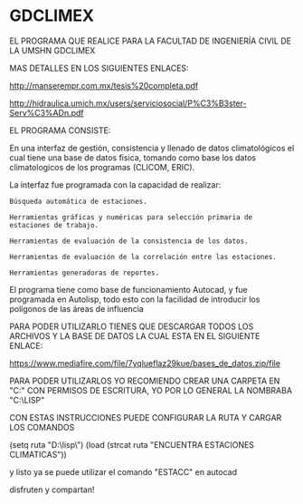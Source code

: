 # GDCLIMEX
EL PROGRAMA QUE REALICE PARA LA FACULTAD DE INGENIERÍA CIVIL DE LA UMSHN GDCLIMEX


MAS DETALLES EN LOS SIGUIENTES ENLACES:

http://manserempr.com.mx/tesis%20completa.pdf

http://hidraulica.umich.mx/users/serviciosocial/P%C3%B3ster-Serv%C3%ADn.pdf


EL PROGRAMA CONSISTE:

En una interfaz de gestión, consistencia y llenado de datos climatológicos el cual tiene una base de datos fisica, tomando como base los datos climatologicos de los programas (CLICOM, ERIC).

La interfaz fue programada con la capacidad de realizar:

    Búsqueda automática de estaciones.

    Herramientas gráficas y numéricas para selección primaria de estaciones de trabajo.

    Herramientas de evaluación de la consistencia de los datos.

    Herramientas de evaluación de la correlación entre las estaciones.

    Herramientas generadoras de reportes.

El programa tiene como base de funcionamiento Autocad, y fue programada en Autolisp, todo esto con la facilidad de introducir los polígonos de las áreas de influencia


PARA PODER UTILIZARLO TIENES QUE DESCARGAR TODOS LOS ARCHIVOS Y LA BASE DE DATOS
LA CUAL ESTA EN EL SIGUIENTE ENLACE:

https://www.mediafire.com/file/7yqlueflaz29kue/bases_de_datos.zip/file

PARA PODER UTILIZARLOS YO RECOMIENDO CREAR UNA CARPETA EN "C:\" CON PERMISOS DE ESCRITURA, YO POR LO GENERAL LA NOMBRABA "C:\LISP"

CON ESTAS INSTRUCCIONES PUEDE CONFIGURAR LA RUTA Y CARGAR LOS COMANDOS

(setq ruta "D:\\lisp\\")
(load (strcat ruta "ENCUENTRA ESTACIONES CLIMATICAS"))

y listo ya se puede utilizar el comando "ESTACC" en autocad

disfruten y compartan!
